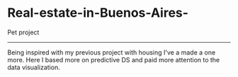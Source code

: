# Real-estate-in-Buenos-Aires-
Pet project
*********
Being inspired with my previous project with housing I've a made a one more.
Here I based more on predictive DS and paid more attention to the data visualization. 
